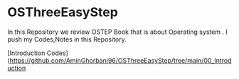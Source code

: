# OSThreeEasyStep
In this Repository we review OSTEP Book that is about Operating system .
I push my Codes,Notes in this Repository.

[Introduction Codes](https://github.com/AminGhorbani96/OSThreeEasyStep/tree/main/00_Introduction
